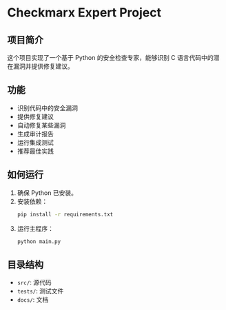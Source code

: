 # Checkmarx Expert Project

## 项目简介
这个项目实现了一个基于 Python 的安全检查专家，能够识别 C 语言代码中的潜在漏洞并提供修复建议。

## 功能
- 识别代码中的安全漏洞
- 提供修复建议
- 自动修复某些漏洞
- 生成审计报告
- 运行集成测试
- 推荐最佳实践

## 如何运行
1. 确保 Python 已安装。
2. 安装依赖：
    ```bash
    pip install -r requirements.txt
    ```
3. 运行主程序：
    ```bash
    python main.py
    ```

## 目录结构
- `src/`: 源代码
- `tests/`: 测试文件
- `docs/`: 文档